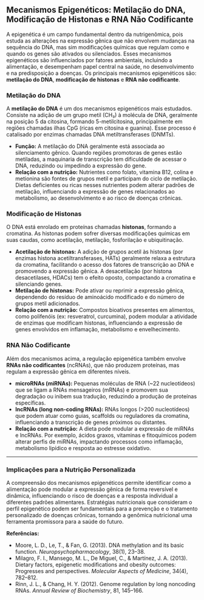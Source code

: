
## Mecanismos Epigenéticos: Metilação do DNA, Modificação de Histonas e RNA Não Codificante

A epigenética é um campo fundamental dentro da nutrigenômica, pois estuda as alterações na expressão gênica que não envolvem mudanças na sequência do DNA, mas sim modificações químicas que regulam como e quando os genes são ativados ou silenciados. Esses mecanismos epigenéticos são influenciados por fatores ambientais, incluindo a alimentação, e desempenham papel central na saúde, no desenvolvimento e na predisposição a doenças. Os principais mecanismos epigenéticos são: **metilação do DNA**, **modificação de histonas** e **RNA não codificante**.

### Metilação do DNA

A **metilação do DNA** é um dos mecanismos epigenéticos mais estudados. Consiste na adição de um grupo metil (CH₃) à molécula de DNA, geralmente na posição 5 da citosina, formando 5-metilcitosina, principalmente em regiões chamadas ilhas CpG (ricas em citosina e guanina). Esse processo é catalisado por enzimas chamadas DNA metiltransferases (DNMTs).

- **Função:** A metilação do DNA geralmente está associada ao silenciamento gênico. Quando regiões promotoras de genes estão metiladas, a maquinaria de transcrição tem dificuldade de acessar o DNA, reduzindo ou impedindo a expressão do gene.
- **Relação com a nutrição:** Nutrientes como folato, vitamina B12, colina e metionina são fontes de grupos metil e participam do ciclo de metilação. Dietas deficientes ou ricas nesses nutrientes podem alterar padrões de metilação, influenciando a expressão de genes relacionados ao metabolismo, ao desenvolvimento e ao risco de doenças crônicas.

### Modificação de Histonas

O DNA está enrolado em proteínas chamadas **histonas**, formando a cromatina. As histonas podem sofrer diversas modificações químicas em suas caudas, como acetilação, metilação, fosforilação e ubiquitinação.

- **Acetilação de histonas:** A adição de grupos acetil às histonas (por enzimas histona acetiltransferases, HATs) geralmente relaxa a estrutura da cromatina, facilitando o acesso dos fatores de transcrição ao DNA e promovendo a expressão gênica. A desacetilação (por histona desacetilases, HDACs) tem o efeito oposto, compactando a cromatina e silenciando genes.
- **Metilação de histonas:** Pode ativar ou reprimir a expressão gênica, dependendo do resíduo de aminoácido modificado e do número de grupos metil adicionados.
- **Relação com a nutrição:** Compostos bioativos presentes em alimentos, como polifenóis (ex: resveratrol, curcumina), podem modular a atividade de enzimas que modificam histonas, influenciando a expressão de genes envolvidos em inflamação, metabolismo e envelhecimento.

### RNA Não Codificante

Além dos mecanismos acima, a regulação epigenética também envolve **RNAs não codificantes** (ncRNAs), que não produzem proteínas, mas regulam a expressão gênica em diferentes níveis.

- **microRNAs (miRNAs):** Pequenas moléculas de RNA (~22 nucleotídeos) que se ligam a RNAs mensageiros (mRNAs) e promovem sua degradação ou inibem sua tradução, reduzindo a produção de proteínas específicas.
- **lncRNAs (long non-coding RNAs):** RNAs longos (>200 nucleotídeos) que podem atuar como guias, scaffolds ou reguladores da cromatina, influenciando a transcrição de genes próximos ou distantes.
- **Relação com a nutrição:** A dieta pode modular a expressão de miRNAs e lncRNAs. Por exemplo, ácidos graxos, vitaminas e fitoquímicos podem alterar perfis de miRNAs, impactando processos como inflamação, metabolismo lipídico e resposta ao estresse oxidativo.

---

### Implicações para a Nutrição Personalizada

A compreensão dos mecanismos epigenéticos permite identificar como a alimentação pode modular a expressão gênica de forma reversível e dinâmica, influenciando o risco de doenças e a resposta individual a diferentes padrões alimentares. Estratégias nutricionais que consideram o perfil epigenético podem ser fundamentais para a prevenção e o tratamento personalizado de doenças crônicas, tornando a genômica nutricional uma ferramenta promissora para a saúde do futuro.

**Referências:**
- Moore, L. D., Le, T., & Fan, G. (2013). DNA methylation and its basic function. *Neuropsychopharmacology*, 38(1), 23–38.
- Milagro, F. I., Mansego, M. L., De Miguel, C., & Martínez, J. A. (2013). Dietary factors, epigenetic modifications and obesity outcomes: Progresses and perspectives. *Molecular Aspects of Medicine*, 34(4), 782–812.
- Rinn, J. L., & Chang, H. Y. (2012). Genome regulation by long noncoding RNAs. *Annual Review of Biochemistry*, 81, 145–166.
```
